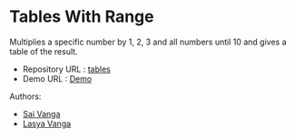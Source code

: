 # Tables With Range

Multiplies a specific number by 1, 2, 3 and all numbers until 10 and gives a table of the result.

- Repository URL : [tables](https://github.com/SaMaSaLa/tables)
- Demo URL : [Demo](https://samasala.github.io/tables/)

Authors:

- [Sai Vanga](https://sai.rocks)
- [Lasya Vanga](https://lasya.net)
